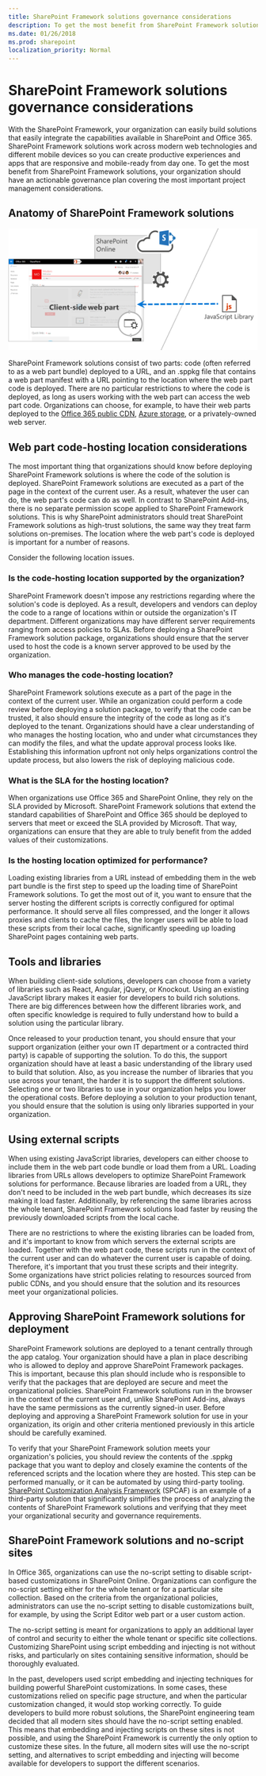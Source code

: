 ```yaml
---
title: SharePoint Framework solutions governance considerations
description: To get the most benefit from SharePoint Framework solutions, your organization should have an actionable governance plan covering the most important project management considerations.
ms.date: 01/26/2018
ms.prod: sharepoint
localization_priority: Normal
---
```



# SharePoint Framework solutions governance considerations

With the SharePoint Framework, your organization can easily build solutions that easily integrate the capabilities available in SharePoint and Office 365. SharePoint Framework solutions work across modern web technologies and different mobile devices so you can create productive experiences and apps that are responsive and mobile-ready from day one. To get the most benefit from SharePoint Framework solutions, your organization should have an actionable governance plan covering the most important project management considerations.

## Anatomy of SharePoint Framework solutions

![Diagram illustrating the composition of SharePoint Framework solutions](../../../images/guidance-governance-spfx-structure-schema.png)

SharePoint Framework solutions consist of two parts: code (often referred to as a web part bundle) deployed to a URL, and an .sppkg file that contains a web part manifest with a URL pointing to the location where the web part code is deployed. There are no particular restrictions to where the code is deployed, as long as users working with the web part can access the web part code. Organizations can choose, for example, to have their web parts deployed to the [Office 365 public CDN](https://dev.office.com/blogs/office-365-public-cdn-developer-preview-release), [Azure storage](../get-started/deploy-web-part-to-cdn.md), or a privately-owned web server.

## Web part code-hosting location considerations

The most important thing that organizations should know before deploying SharePoint Framework solutions is where the code of the solution is deployed. SharePoint Framework solutions are executed as a part of the page in the context of the current user. As a result, whatever the user can do, the web part's code can do as well. In contrast to SharePoint Add-ins, there is no separate permission scope applied to SharePoint Framework solutions. This is why SharePoint administrators should treat SharePoint Framework solutions as high-trust solutions, the same way they treat farm solutions on-premises. The location where the web part's code is deployed is important for a number of reasons. 

Consider the following location issues.

### Is the code-hosting location supported by the organization?

SharePoint Framework doesn't impose any restrictions regarding where the solution's code is deployed. As a result, developers and vendors can deploy the code to a range of locations within or outside the organization's IT department. Different organizations may have different server requirements ranging from access policies to SLAs. Before deploying a SharePoint Framework solution package, organizations should ensure that the server used to host the code is a known server approved to be used by the organization.

### Who manages the code-hosting location?

SharePoint Framework solutions execute as a part of the page in the context of the current user. While an organization could perform a code review before deploying a solution package, to verify that the code can be trusted, it also should ensure the integrity of the code as long as it's deployed to the tenant. Organizations should have a clear understanding of who manages the hosting location, who and under what circumstances they can modify the files, and what the update approval process looks like. Establishing this information upfront not only helps organizations control the update process, but also lowers the risk of deploying malicious code.

### What is the SLA for the hosting location?

When organizations use Office 365 and SharePoint Online, they rely on the SLA provided by Microsoft. SharePoint Framework solutions that extend the standard capabilities of SharePoint and Office 365 should be deployed to servers that meet or exceed the SLA provided by Microsoft. That way, organizations can ensure that they are able to truly benefit from the added values of their customizations.

### Is the hosting location optimized for performance?

Loading existing libraries from a URL instead of embedding them in the web part bundle is the first step to speed up the loading time of SharePoint Framework solutions. To get the most out of it, you want to ensure that the server hosting the different scripts is correctly configured for optimal performance. It should serve all files compressed, and the longer it allows proxies and clients to cache the files, the longer users will be able to load these scripts from their local cache, significantly speeding up loading SharePoint pages containing web parts.

## Tools and libraries

When building client-side solutions, developers can choose from a variety of libraries such as React, Angular, jQuery, or Knockout. Using an existing JavaScript library makes it easier for developers to build rich solutions. There are big differences between how the different libraries work, and often specific knowledge is required to fully understand how to build a solution using the particular library.

Once released to your production tenant, you should ensure that your support organization (either your own IT department or a contracted third party) is capable of supporting the solution. To do this, the support organization should have at least a basic understanding of the library used to build that solution. Also, as you increase the number of libraries that you use across your tenant, the harder it is to support the different solutions. Selecting one or two libraries to use in your organization helps you lower the operational costs. Before deploying a solution to your production tenant, you should ensure that the solution is using only libraries supported in your organization.

## Using external scripts

When using existing JavaScript libraries, developers can either choose to include them in the web part code bundle or load them from a URL. Loading libraries from URLs allows developers to optimize SharePoint Framework solutions for performance. Because libraries are loaded from a URL, they don't need to be included in the web part bundle, which decreases its size making it load faster. Additionally, by referencing the same libraries across the whole tenant, SharePoint Framework solutions load faster by reusing the previously downloaded scripts from the local cache.

There are no restrictions to where the existing libraries can be loaded from, and it's important to know from which servers the external scripts are loaded. Together with the web part code, these scripts run in the context of the current user and can do whatever the current user is capable of doing. Therefore, it's important that you trust these scripts and their integrity. Some organizations have strict policies relating to resources sourced from public CDNs, and you should ensure that the solution and its resources meet your organizational policies.

## Approving SharePoint Framework solutions for deployment

SharePoint Framework solutions are deployed to a tenant centrally through the app catalog. Your organization should have a plan in place describing who is allowed to deploy and approve SharePoint Framework packages. This is important, because this plan should include who is responsible to verify that the packages that are deployed are secure and meet the organizational policies. SharePoint Framework solutions run in the browser in the context of the current user and, unlike SharePoint Add-ins, always have the same permissions as the currently signed-in user. Before deploying and approving a SharePoint Framework solution for use in your organization, its origin and other criteria mentioned previously in this article should be carefully examined.

To verify that your SharePoint Framework solution meets your organization's policies, you should review the contents of the .sppkg package that you want to deploy and closely examine the contents of the referenced scripts and the location where they are hosted. This step can be performed manually, or it can be automated by using third-party tooling. [SharePoint Customization Analysis Framework](https://rencore.com/products/#spcaf) (SPCAF) is an example of a third-party solution that significantly simplifies the process of analyzing the contents of SharePoint Framework solutions and verifying that they meet your organizational security and governance requirements.

## SharePoint Framework solutions and no-script sites

In Office 365, organizations can use the no-script setting to disable script-based customizations in SharePoint Online. Organizations can configure the no-script setting either for the whole tenant or for a particular site collection. Based on the criteria from the organizational policies, administrators can use the no-script setting to disable customizations built, for example, by using the Script Editor web part or a user custom action.

The no-script setting is meant for organizations to apply an additional layer of control and security to either the whole tenant or specific site collections. Customizing SharePoint using script embedding and injecting is not without risks, and particularly on sites containing sensitive information, should be thoroughly evaluated.

In the past, developers used script embedding and injecting techniques for building powerful SharePoint customizations. In some cases, these customizations relied on specific page structure, and when the particular customization changed, it would stop working correctly. To guide developers to build more robust solutions, the SharePoint engineering team decided that all modern sites should have the no-script setting enabled. This means that embedding and injecting scripts on these sites is not possible, and using the SharePoint Framework is currently the only option to customize these sites. In the future, all modern sites will use the no-script setting, and alternatives to script embedding and injecting will become available for developers to support the different scenarios.

